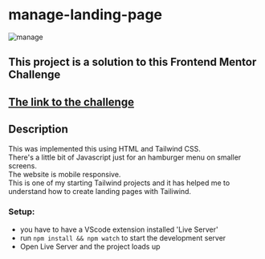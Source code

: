 # manage-landing-page

![manage](https://i.postimg.cc/yxVGBDM3/landing-page.png)

## This project is a solution to this Frontend Mentor Challenge
## [The link to the challenge](https://www.frontendmentor.io/challenges/manage-landing-page-SLXqC6P5)

## Description
This was implemented this using HTML and Tailwind CSS.<br>There's a little bit of Javascript just for an hamburger menu on smaller screens.<br>The website is mobile responsive.<br>This is one of my starting Tailwind projects and it has helped me to understand how to create landing pages with Tailiwind.

### Setup:
- you have to have a VScode extension installed 'Live Server'
- run ```npm install && npm watch``` to start the development server
- Open Live Server and the project loads up
